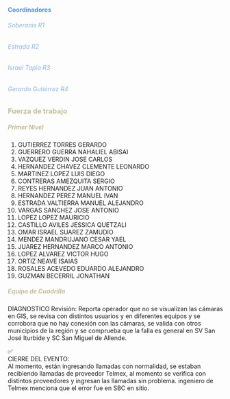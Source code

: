 #### <font color="#548dd4">Coordinadores </font>
###### <font color="#8db3e2">Soberanis R1</font>
###### <font color="#8db3e2">Estrada R2</font>
###### <font color="#8db3e2">Israel Tapia R3</font>
###### <font color="#8db3e2">Gerardo Gutiérrez R4</font>

### <font color="#c4bd97">Fuerza de trabajo</font>
##### <font color="#c4bd97">Primer Nivel</font>
1. GUTIERREZ TORRES GERARDO  
2. GUERRERO GUERRA NAHALIEL ABISAI  
3. VAZQUEZ VERDIN JOSE CARLOS  
4. HERNANDEZ CHAVEZ CLEMENTE LEONARDO  
5. MARTINEZ LOPEZ LUIS DIEGO  
6. CONTRERAS AMEZQUITA SERGIO  
7. REYES HERNANDEZ JUAN ANTONIO  
8. HERNANDEZ PEREZ MANUEL IVAN  
9. ESTRADA VALTIERRA MANUEL ALEJANDRO  
10. VARGAS SANCHEZ JOSE ANTONIO  
11. LOPEZ LOPEZ MAURICIO  
12. CASTILLO AVILES JESSICA QUETZALI  
13. OMAR ISRAEL SUAREZ ZAMUDIO  
14. MENDEZ MANDRUJANO CESAR YAEL  
15. JUAREZ HERNANDEZ MARCO ANTONIO  
16. LOPEZ ALVAREZ VICTOR HUGO  
17. ORTIZ NEAVE ISAIAS  
18. ROSALES ACEVEDO EDUARDO ALEJANDRO
19. GUZMAN BECERRIL JONATHAN  

##### <font color="#c4bd97">Equipo de Cuadrilla</font>

DIAGNOSTICO
Revisión: Reporta operador que no se visualizan las cámaras en GIS, se revisa con distintos usuarios y en diferentes equipos y se corrobora que no hay conexión con las cámaras, se valida con otros municipios de la región y se comprueba que la falla es general en SV San José Iturbide y SC San Miguel de Allende.

✅  
CIERRE DEL EVENTO:  
Al momento, están ingresando llamadas con normalidad, se estaban recibiendo llamadas de proveedor Telmex, al momento se verifica con distintos proveedores y ingresan las llamadas sin problema. ingeniero de Telmex menciona que el error fue en SBC en sitio. 


